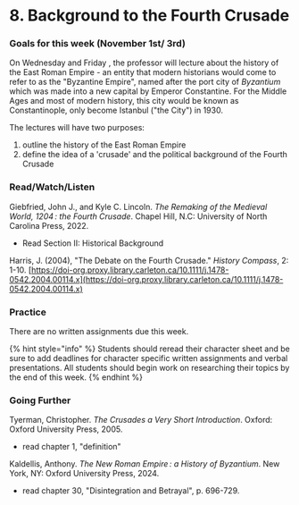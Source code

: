# 8. Background to the Fourth Crusade

### Goals for this week (November 1st/ 3rd)

On Wednesday and Friday , the professor will lecture about the history of the East Roman Empire - an entity that modern historians would come to refer to as the "Byzantine Empire", named after the port city of _Byzantium_ which was made into a new capital by Emperor Constantine. For the Middle Ages and most of modern history, this city would be known as Constantinople, only become Istanbul ("the City") in 1930.

The lectures will have two purposes:

1. outline the history of the East Roman Empire
2. define the idea of a 'crusade' and the political background of the Fourth Crusade&#x20;

### Read/Watch/Listen

Giebfried, John J., and Kyle C. Lincoln. _The Remaking of the Medieval World, 1204 : the Fourth Crusade_. Chapel Hill, N.C: University of North Carolina Press, 2022.&#x20;

* Read Section II: Historical Background

Harris, J. (2004), "The Debate on the Fourth Crusade." _History Compass_, 2: 1-10. [https://doi-org.proxy.library.carleton.ca/10.1111/j.1478-0542.2004.00114.x](https://doi-org.proxy.library.carleton.ca/10.1111/j.1478-0542.2004.00114.x)

### Practice

There are no written assignments due this week.&#x20;

{% hint style="info" %}
Students should reread their character sheet and be sure to add deadlines for character specific written assignments and verbal presentations. All students should begin work on researching their topics by the end of this week.&#x20;
{% endhint %}

### Going Further

&#x20;Tyerman, Christopher. _The Crusades a Very Short Introduction_. Oxford: Oxford University Press, 2005.&#x20;

* read chapter 1, "definition"

Kaldellis, Anthony. _The New Roman Empire : a History of Byzantium_. New York, NY: Oxford University Press, 2024.

* read chapter 30, "Disintegration and Betrayal", p. 696-729.&#x20;
